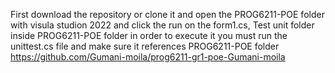 First download the repository or clone it and open the PROG6211-POE folder with visula studion 2022 and click the run on the form1.cs, Test unit folder inside PROG6211-POE folder in order to execute it you must run the unittest.cs file and make sure it references PROG6211-POE folder
https://github.com/Gumani-moila/prog6211-gr1-poe-Gumani-moila
